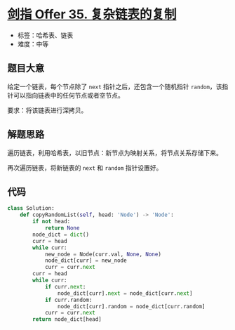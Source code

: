 # [剑指 Offer 35. 复杂链表的复制](https://leetcode.cn/problems/fu-za-lian-biao-de-fu-zhi-lcof/)

- 标签：哈希表、链表
- 难度：中等

## 题目大意

给定一个链表，每个节点除了 `next` 指针之后，还包含一个随机指针 `random`，该指针可以指向链表中的任何节点或者空节点。

要求：将该链表进行深拷贝。

## 解题思路

遍历链表，利用哈希表，以旧节点：新节点为映射关系，将节点关系存储下来。

再次遍历链表，将新链表的 `next` 和 `random` 指针设置好。

## 代码

```Python
class Solution:
    def copyRandomList(self, head: 'Node') -> 'Node':
        if not head:
            return None
        node_dict = dict()
        curr = head
        while curr:
            new_node = Node(curr.val, None, None)
            node_dict[curr] = new_node
            curr = curr.next
        curr = head
        while curr:
            if curr.next:
                node_dict[curr].next = node_dict[curr.next]
            if curr.random:
                node_dict[curr].random = node_dict[curr.random]
            curr = curr.next
        return node_dict[head]
```

